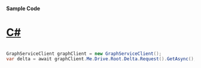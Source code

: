 #### Sample Code
# [C#](#tab/Csharp)

```C#

GraphServiceClient graphClient = new GraphServiceClient();
var delta = await graphClient.Me.Drive.Root.Delta.Request().GetAsync();

```